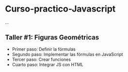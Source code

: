 # Curso-practico-Javascript

...

## Taller #1: Figuras Geométricas

- Primer paso: Definir la fórmulas
- Segundo paso: Implementar las fórmulas en JavaScript
- Tercer paso: Crear funciones
- Cuarto paso: Integrar JS con HTML